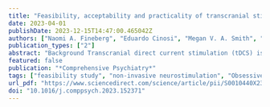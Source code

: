 ```yaml
---
title: "Feasibility, acceptability and practicality of transcranial stimulation in obsessive compulsive symptoms (FEATSOCS): A randomised controlled crossover trial"
date: 2023-04-01
publishDate: 2023-12-15T14:47:00.465042Z
authors: ["Naomi A. Fineberg", "Eduardo Cinosi", "Megan V. A. Smith", "Amanda D. Busby", "David Wellsted", "Nathan T. M. Huneke", "Kabir Garg", "Ibrahim H. Aslan", "Arun Enara", "Matthew Garner", "Robert Gordon", "Natalie Hall", "Daniel Meron", "Trevor W. Robbins", "Solange Wyatt", "Luca Pellegrini", "David S. Baldwin"]
publication_types: ["2"]
abstract: "Background Transcranial direct current stimulation (tDCS) is a non-invasive form of neurostimulation with potential for development as a self-administered intervention. It has shown promise as a safe and effective treatment for obsessive compulsive disorder (OCD) in a small number of studies. The two most favourable stimulation targets appear to be the left orbitofrontal cortex (L-OFC) and the supplementary motor area (SMA). We report the first study to test these targets head-to-head within a randomised sham-controlled trial. Our aim was to inform the design of future clinical research studies, by focussing on the acceptability and safety of the intervention, feasibility of recruitment, adherence to and tolerability of tDCS, and the size of any treatment-effect. Methods FEATSOCS was a randomised, double-blind, sham-controlled, cross-over, multicentre study. Twenty adults with DSM-5-defined OCD were randomised to treatment, comprising three courses of clinic-based tDCS (SMA, L-OFC, Sham), randomly allocated and delivered in counterbalanced order. Each course comprised four 20-min 2 mA stimulations, delivered over two consecutive days, separated by a ‘washout’ period of at least four weeks. Assessments were carried out by raters who were blind to stimulation-type. Clinical outcomes were assessed before, during, and up to four weeks after stimulation. Patient representatives with lived experience of OCD were actively involved at all stages. Results Clinicians showed willingness to recruit participants and recruitment to target was achieved. Adherence to treatment and study interventions was generally good, with only two dropouts. There were no serious adverse events, and adverse effects which did occur were transient and mostly mild in intensity. Yale-Brown Obsessive-Compulsive Scale (Y-BOCS) scores were numerically improved from baseline to 24 h after the final stimulation across all intervention groups but tended to worsen thereafter. The greatest effect size was seen in the L-OFC arm, (Cohen's d = −0.5 [95% CI −1.2 to 0.2] versus Sham), suggesting this stimulation site should be pursued in further studies. Additional significant sham referenced improvements in secondary outcomes occurred in the L-OFC arm, and to a lesser extent with SMA stimulation. Conclusions tDCS was acceptable, practicable to apply, well-tolerated and appears a promising potential treatment for OCD. The L-OFC represents the most promising target based on clinical changes, though the effects on OCD symptoms were not statistically significant compared to sham. SMA stimulation showed lesser signs of promise. Further investigation of tDCS in OCD is warranted, to determine the optimal stimulation protocol (current, frequency, duration), longer-term effectiveness and brain-based mechanisms of effect. If efficacy is substantiated, consideration of home-based approaches represents a rational next step. Trial registration: ISRCTN17937049. https://doi.org/10.1186/ISRCTN17937049"
featured: false
publication: "*Comprehensive Psychiatry*"
tags: ["feasibility study", "non-invasive neurostimulation", "Obsessive Compulsive Disorder", "OCD", "randomised controlled trial", "tDCS", "Transcranial Direct Current Stimulation"]
url_pdf: "https://www.sciencedirect.com/science/article/pii/S0010440X23000081"
doi: "10.1016/j.comppsych.2023.152371"
---
```


